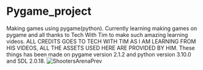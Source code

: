 # Pygame_project
Making games using pygame(python).
Currently learning making games on pygame and all thanks to Tech With Tim to make such amazing learning videos.
ALL CREDITS GOES TO TECH WITH TIM AS I AM LEARNING FROM HIS VIDEOS, ALL THE ASSETS USED HERE ARE PROVIDED BY HIM. 
These things has been made on pygame version 2.1.2 and python version 3.10.0 and SDL 2.0.18.
![ShootersArenaPrev](https://user-images.githubusercontent.com/55007310/156877718-d88b4b8e-c59a-4375-882a-894d4047521e.png)